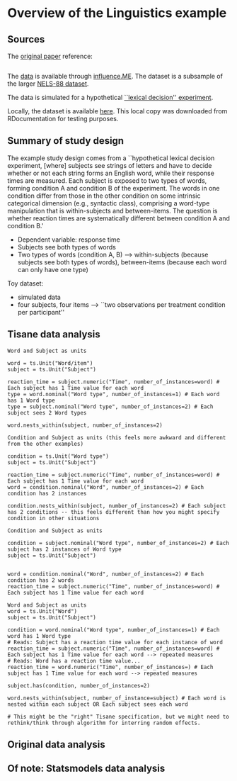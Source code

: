 # Overview of the Linguistics example

## Sources
The [original paper]() reference:  

```

```

The [data](https://www.rdocumentation.org/packages/influence.ME/versions/0.9-3/topics/school23) is available through [influence.ME](https://www.rdocumentation.org/packages/influence.ME/versions/0.9-9). The dataset is a subsample of the larger [NELS-88 dataset](https://nces.ed.gov/surveys/nels88/).

The data is simulated for a hypothetical [``lexical decision'' experiment](). 

Locally, the dataset is available [here](). This local copy was downloaded from RDocumentation for testing purposes. 

## Summary of study design
The example study design comes from a ``hypothetical lexical decision experiment, [where] subjects see strings of letters and have to decide whether or not each string forms an English word, while their response times are measured. Each subject is exposed to two types of words, forming condition A and condition B of the experiment. The words in one condition differ from those in the other condition on some intrinsic categorical dimension (e.g., syntactic class), comprising a word-type manipulation that is within-subjects and between-items. The question is whether reaction times are systematically different between condition A and condition B.'

- Dependent variable: response time 
- Subjects see both types of words
- Two types of words (condition A, B) --> within-subjects (because subjects see both types of words), between-items (because each word can only have one type)

Toy dataset: 
- simulated data
- four subjects, four items --> ``two observations per treatment condition per participant''

## Tisane data analysis 
```
Word and Subject as units

word = ts.Unit("Word/item")
subject = ts.Unit("Subject")

reaction_time = subject.numeric("Time", number_of_instances=word) # Each subject has 1 Time value for each word
type = word.nominal("Word type", number_of_instances=1) # Each word has 1 Word type
type = subject.nominal("Word type", number_of_instances=2) # Each subject sees 2 Word types

word.nests_within(subject, number_of_instances=2) 
```


```
Condition and Subject as units (this feels more awkward and different from the other examples)

condition = ts.Unit("Word type")
subject = ts.Unit("Subject")

reaction_time = subject.numeric("Time", number_of_instances=word) # Each subject has 1 Time value for each word
word = condition.nominal("Word", number_of_instances=2) # Each condition has 2 instances

condition.nests_within(subject, number_of_instances=2) # Each subject has 2 conditions -- this feels different than how you might specify condition in other situations
```


```
Condition and Subject as units

condition = subject.nominal("Word type", number_of_instances=2) # Each subject has 2 instances of Word type
subject = ts.Unit("Subject")


word = condition.nominal("Word", number_of_instances=2) # Each condition has 2 words
reaction_time = subject.numeric("Time", number_of_instances=word) # Each subject has 1 Time value for each word

```

```
Word and Subject as units
word = ts.Unit("Word")
subject = ts.Unit("Subject")

condition = word.nominal("Word type", number_of_instances=1) # Each word has 1 Word type
# Reads: Subject has a reaction time value for each instance of word
reaction_time = subject.numeric("Time", number_of_instances=word) # Each subject has 1 Time value for each word --> repeated measures
# Reads: Word has a reaction time value...
reaction_time = word.numeric("Time", number_of_instances=) # Each subject has 1 Time value for each word --> repeated measures

subject.has(condition, number_of_instances=2)

word.nests_within(subject, number_of_instance=subject) # Each word is nested within each subject OR Each subject sees each word

# This might be the "right" Tisane specification, but we might need to rethink/think through algorithm for interring random effects. 
```

## Original data analysis 

## Of note: Statsmodels data analysis



